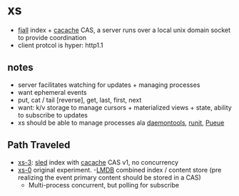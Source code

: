 # xs

- [fjall](https://github.com/fjall-rs/fjall) index + [cacache](https://github.com/zkat/cacache-rs) CAS, a server runs over a local unix domain socket to
  provide coordination
- client protcol is hyper: http1.1

## notes

- server facilitates watching for updates + managing processes
- want ephemeral events
- put, cat / tail [reverse], get, last, first, next
- want: k/v storage to manage cursors + materialized views + state, ability to subscribe to updates
- xs should be able to manage processes ala [daemontools](http://cr.yp.to/daemontools.html), [runit](https://smarden.org/runit/), [Pueue](https://github.com/Nukesor/pueue)

## Path Traveled

- [xs-3](https://github.com/cablehead/xs-3): [sled](https://github.com/spacejam/sled) index with [cacache](https://github.com/zkat/cacache-rs) CAS v1, no concurrency
- [xs-0](https://github.com/cablehead/xs-0) original experiment.
    -[LMDB](http://www.lmdb.tech/doc/) combined index / content store (pre realizing the event primary content should be
  stored in a CAS)
    - Multi-process concurrent, but polling for subscribe
